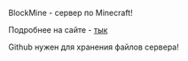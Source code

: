 BlockMine - сервер по Minecraft!

Подробнее на сайте - [тык](https://www.blockmine38.ru)

Github нужен для хранения файлов сервера!

